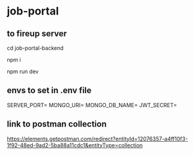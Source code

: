 # job-portal

## to fireup server

cd job-portal-backend

npm i

npm run dev

## envs to set in .env file

SERVER_PORT=
MONGO_URI=
MONGO_DB_NAME=
JWT_SECRET=

## link to postman collection

https://elements.getpostman.com/redirect?entityId=12076357-a4ff10f3-1f92-48ed-9ad2-5ba88a11cdc1&entityType=collection
